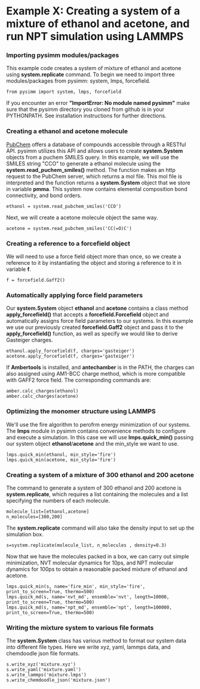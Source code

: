 Example X: Creating a system of a mixture of ethanol and acetone, and run NPT simulation using LAMMPS
=========================================================================================================

### Importing pysimm modules/packages

This example code creates a system of mixture of ethanol and acetone using **system.replicate** command. To begin we need to import three modules/packages from pysimm: system, lmps, forcefield.

```
from pysimm import system, lmps, forcefield
```

If you encounter an error **"ImportError: No module named pysimm"** make sure that the pysimm directory you cloned from github is in your PYTHONPATH. See installation instructions for further directions.

### Creating a ethanol and acetone molecule

[PubChem](https://pubchem.ncbi.nlm.nih.gov/search/#collection=compounds) offers a database of compounds accessible through a RESTful API. pysimm utilizes this API and allows users to create **system.System** objects from a puchem SMILES query. In this example, we will use the SMILES string "CCO" to generate a ethanol molecule using the **system.read_puchem_smiles()** method. The function makes an http request to the PubChem server, which returns a mol file. This mol file is interpreted and the function returns a **system.System** object that we store in variable **pmma**. This system now contains elemental composition bond connectivity, and bond orders.

`ethanol = system.read_pubchem_smiles('CCO')`

Next, we will create a acetone molecule object the same way.

`acetone = system.read_pubchem_smiles('CC(=O)C')`

### Creating a reference to a forcefield object

We will need to use a force field object more than once, so we create a reference to it by instantiating the object and storing a reference to it in variable **f**.

`f = forcefield.Gaff2()`

### Automatically applying force field parameters

Our **system.System** object **ethanol** and **acetone** contains a class method **apply_forcefield()** that accepts a **forcefield.Forcefield** object and automatically assigns force field parameters to our systems. In this example we use our previously created **forcefield.Gaff2** object and pass it to the **apply_forcefield()** function, as well as specify we would like to derive Gasteiger charges.

```
ethanol.apply_forcefield(f, charges='gasteiger')
acetone.apply_forcefield(f, charges='gasteiger')
```
If **Ambertools** is installed, and **antechamber** is in the PATH, the charges can also assigned using AM1-BCC charge method, which is more compatible with GAFF2 force field. The corresponding commands are:

```
amber.calc_charges(ethanol)
amber.calc_charges(acetone)
```

### Optimizing the monomer structure using LAMMPS

We'll use the fire algorithm to perofrm energy minimization of our systems. The **lmps** module in pysimm contains convenience methods to configure and execute a simulation. In this case we will use **lmps.quick_min()** passing our system object **ethanol**/**acetone** and the min_style we want to use.

```
lmps.quick_min(ethanol, min_style='fire')
lmps.quick_min(acetone, min_style='fire')
```

### Creating a system of a mixture of 300 ethanol and 200 acetone

The command to generate a system of 300 ethanol and 200 acetone is **system.replicate**, which requires a list containing the molecules and a list specifying the numbers of each molecule. 

```
molecule_list=[ethanol,acetone]
n_molecules=[300,200]
```

The **system.replicate** command will also take the density input to set up the simulation box. 

`s=system.replicate(molecule_list, n_molecules , density=0.3)`

Now that we have the molecules packed in a box, we can carry out simple minimization, NVT molecular dynamics for 10ps, and NPT molecular dynamics for 100ps to obtain a reasonable packed mixture of ethanol and acetone. 

```
lmps.quick_min(s, name='fire_min', min_style='fire', print_to_screen=True, thermo=500)
lmps.quick_md(s, name='nvt_md', ensemble='nvt', length=10000, print_to_screen=True, thermo=500)
lmps.quick_md(s, name='npt_md', ensemble='npt', length=100000, print_to_screen=True, thermo=500)
```

### Writing the mixture system to various file formats

The **system.System** class has various method to format our system data into different file types. Here we write xyz, yaml, lammps data, and chemdoodle json file formats.

```
s.write_xyz('mixture.xyz')
s.write_yaml('mixture.yaml')
s.write_lammps('mixture.lmps')
s.write_chemdoodle_json('mixture.json')
```
